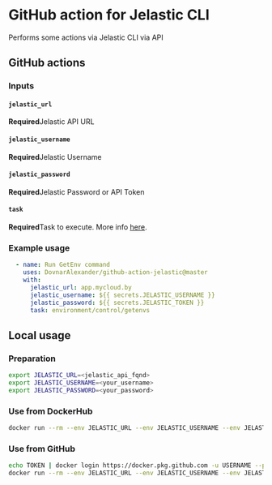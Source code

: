# GitHub action for Jelastic CLI
Performs some actions via Jelastic CLI via API
## GitHub actions
### Inputs
#### `jelastic_url`
**Required**Jelastic API URL
#### `jelastic_username`
**Required**Jelastic Username
#### `jelastic_password`
**Required**Jelastic Password or API Token
#### `task`
**Required**Task to execute. More info [here](https://docs.jelastic.com/cli/).
### Example usage
```yaml
  - name: Run GetEnv command
    uses: DovnarAlexander/github-action-jelastic@master
    with:
      jelastic_url: app.mycloud.by
      jelastic_username: ${{ secrets.JELASTIC_USERNAME }}
      jelastic_password: ${{ secrets.JELASTIC_TOKEN }}
      task: environment/control/getenvs
```
## Local usage
### Preparation
```bash
export JELASTIC_URL=<jelastic_api_fqnd>
export JELASTIC_USERNAME=<your_username>
export JELASTIC_PASSWORD=<your_password>
```
### Use from DockerHub
```bash
docker run --rm --env JELASTIC_URL --env JELASTIC_USERNAME --env JELASTIC_PASSWORD aliaksandrdounar/jelastic-cli:latest environment/control/getenvs
```
### Use from GitHub
```bash
echo TOKEN | docker login https://docker.pkg.github.com -u USERNAME --password-stdin
docker run --rm --env JELASTIC_URL --env JELASTIC_USERNAME --env JELASTIC_PASSWORD docker.pkg.github.com/dovnaralexander/jelastic-docker-image/jelastic-cli:latest environment/control/getenvs
```
